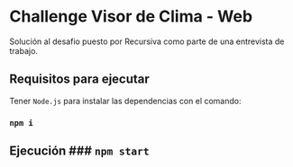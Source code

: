 # Challenge Visor de Clima - Web

Solución al desafio puesto por Recursiva como parte de una entrevista de trabajo.

## Requisitos para ejecutar

Tener `Node.js` para instalar las dependencias con el comando:
### `npm i`

## Ejecución ### `npm start`
